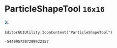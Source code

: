 # ParticleShapeTool `16x16`
<img src="/img/ParticleShapeTool.png" width=16 height=16>

``` CSharp
EditorGUIUtility.IconContent("ParticleShapeTool")
```
```
-5440957207209922157
```

